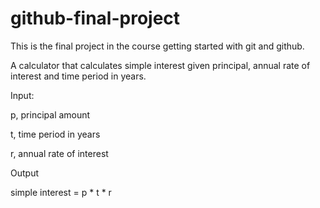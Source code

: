 # github-final-project
This is the final project in the course getting started with git and github.


A calculator that calculates simple interest given principal, annual rate of interest and time period in years.

Input:

   p, principal amount
   
   t, time period in years
   
   r, annual rate of interest
   
Output

   simple interest = p * t * r
